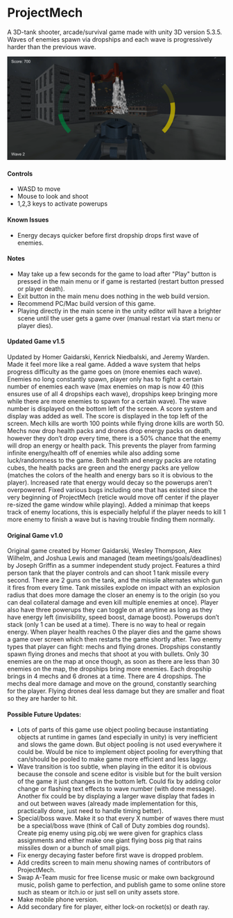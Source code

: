 # ProjectMech

A 3D-tank shooter, arcade/survival game made with unity 3D version 5.3.5. 
Waves of enemies spawn via dropships and each wave is progressively harder than the previous wave.

![ProjectMech gameplay image](githubReadMeImages/MainImage.PNG)

#### Controls
* WASD to move
* Mouse to look and shoot
* 1,2,3 keys to activate powerups
#### Known Issues
* Energy decays quicker before first dropship drops first wave of enemies.
#### Notes
* May take up a few seconds for the game to load after "Play" button is pressed in the main menu or if game is restarted (restart button pressed or player death).
* Exit button in the main menu does nothing in the web build version.
* Recommend PC/Mac build version of this game.
* Playing directly in the main scene in the unity editor will have a brighter scene until the user gets a game over (manual restart via start menu or player dies).

#### Updated Game v1.5

Updated by Homer Gaidarski, Kenrick Niedbalski, and Jeremy Warden. Made it feel more like a real game. Added a wave system that helps progress difficulty as the game goes on (more enemies each wave). Enemies no long constantly spawn, player only has to fight a certain number of enemies each wave (max enemies on map is now 40 (this ensures use of all 4 dropships each wave), dropships keep bringing more while there are more enemies to spawn for a certain wave). The wave number is displayed on the bottom left of the screen. A score system and display was added as well. The score is displayed in the top left of the screen. Mech kills are worth 100 points while flying drone kills are worth 50. Mechs now drop health packs and drones drop energy packs on death, however they don’t drop every time, there is a 50% chance that the enemy will drop an energy or health pack. This prevents the player from farming infinite energy/health off of enemies while also adding some luck/randomness to the game. Both health and energy packs are rotating cubes, the health packs are green and the energy packs are yellow (matches the colors of the health and energy bars so it is obvious to the player). Increased rate that energy would decay so the powerups aren’t overpowered. Fixed various bugs including one that has existed since the very beginning of ProjectMech (reticle would move off center if the player re-sized the game window while playing). Added a minimap that keeps track of enemy locations, this is especially helpful if the player needs to kill 1 more enemy to finish a wave but is having trouble finding them normally.

#### Original Game v1.0

Original game created by Homer Gaidarski, Wesley Thompson, Alex Wilhelm, and Joshua Lewis and managed (team meetings/goals/deadlines) by Joseph Griffin as a summer independent study project. Features a third person tank that the player controls and can shoot 1 tank missile every second. There are 2 guns on the tank, and the missile alternates which gun it fires from every time. Tank missiles explode on impact with an explosion radius that does more damage the closer an enemy is to the origin (so you can deal collateral damage and even kill multiple enemies at once). Player also have three powerups they can toggle on at anytime as long as they have energy left (invisibility, speed boost, damage boost). Powerups don’t stack (only 1 can be used at a time). There is no way to heal or regain energy. When player health reaches 0 the player dies and the game shows a game over screen which then restarts the game shortly after. Two enemy types that player can fight: mechs and flying drones. Dropships constantly spawn flying drones and mechs that shoot at you with bullets. Only 30 enemies are on the map at once though, as soon as there are less than 30 enemies on the map, the dropships bring more enemies. Each dropship brings in 4 mechs and 6 drones at a time. There are 4 dropships. The mechs deal more damage and move on the ground, constantly searching for the player. Flying drones deal less damage but they are smaller and float so they are harder to hit.

#### Possible Future Updates:
* Lots of parts of this game use object pooling because instantiating objects at runtime in games (and especially in unity) is very inefficient and slows the game down. But object pooling is not used everywhere it could be. Would be nice to implement object pooling for everything that can/should be pooled to make game more efficient and less laggy.
* Wave transition is too subtle, when playing in the editor it is obvious because the console and scene editor is visible but for the built version of the game it just changes in the bottom left. Could fix by adding color change or flashing text effects to wave number (with done message). Another fix could be by displaying a larger wave display that fades in and out between waves (already made implementation for this, practically done, just need to handle timing better).
* Special/boss wave. Make it so that every X number of waves there must be a special/boss wave (think of Call of Duty zombies dog rounds). Create pig enemy using pig.obj we were given for graphics class assignments and either make one giant flying boss pig that rains missiles down or a bunch of small pigs.
* Fix energy decaying faster before first wave is dropped problem.
* Add credits screen to main menu showing names of contributors of ProjectMech.
* Swap A-Team music for free license music or make own background music, polish game to perfection, and publish game to some online store such as steam or itch.io or just sell on unity assets store.
* Make mobile phone version.
* Add secondary fire for player, either lock-on rocket(s) or death ray.
